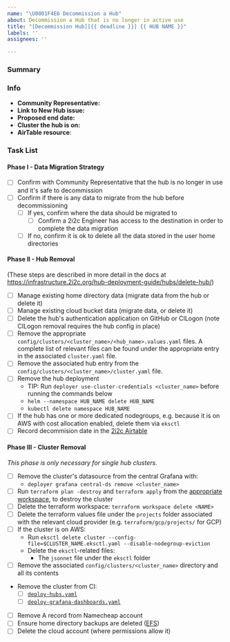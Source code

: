 ```yaml
---
name: "\U0001F4E6 Decommission a Hub"
about: Decommission a Hub that is no longer in active use
title: "[Decommission Hub][{{ deadline }}] {{ HUB NAME }}"
labels: ''
assignees: ''

---
```


### Summary

<!-- Please provide a short, one-sentence summary around why this Hub should be decommissioned.
Usually, it is because it was a hub that we created for a workshop/conference and the event has now passed. -->

### Info

- **Community Representative:** <!-- The name or GitHub ID of the current representative for the Hub and Community, e.g. Octo Cat or @octocat -->
- **Link to New Hub issue:** <!-- The link to the original issue to create the hub, e.g. https://github.com/2i2c-org/infrastructure/issues/#NNN -->
- **Proposed end date:** <!-- The date by which the hub should be out of service. This should have been mentioned in the New Hub issue above so can be copy-pasted. Otherwise, leave blank and negotiate with the Community Representative. -->
- **Cluster the hub is on:** <!-- If you know which cluster the hub is on, please let us know. But don't worry if not! -->
- **AirTable resource**: <!-- Airtable Enablement record. -->

### Task List

#### Phase I - Data Migration Strategy

- [ ] Confirm with Community Representative that the hub is no longer in use and it's safe to decommission
- [ ] Confirm if there is any data to migrate from the hub before decommissioning
  - [ ] If yes, confirm where the data should be migrated to
    - [ ] Confirm a 2i2c Engineer has access to the destination in order to complete the data migration
  - [ ] If no, confirm it is ok to delete all the data stored in the user home directories

#### Phase II - Hub Removal

(These steps are described in more detail in the docs at <https://infrastructure.2i2c.org/hub-deployment-guide/hubs/delete-hub/>)

- [ ] Manage existing home directory data (migrate data from the hub or delete it)
- [ ] Manage existing cloud bucket data (migrate data, or delete it)
- [ ] Delete the hub's authentication application on GitHub or CILogon (note CILogon removal requires the hub config in place)
- [ ] Remove the appropriate `config/clusters/<cluster_name>/<hub_name>.values.yaml` files. A complete list of relevant files can be found under the appropriate entry in the associated `cluster.yaml` file.
- [ ] Remove the associated hub entry from the `config/clusters/<cluster_name>/cluster.yaml` file.
- [ ] Remove the hub deployment
  - TIP: Run `deployer use-cluster-credentials <cluster_name>` before running the commands below
  - `helm --namespace HUB_NAME delete HUB_NAME`
  - `kubectl delete namespace HUB_NAME`
- [ ] If the hub has one or more dedicated nodegroups, e.g. because it is on AWS with cost allocation enabled, delete them via `eksctl `
- [ ] Record decommision date in the [2i2c Airtable](https://airtable.com/appbjBTRIbgRiElkr/pagUsesTyZXHJRwb1?6fnj6=sfsUqDXtjqVAhjzvc)

#### Phase III - Cluster Removal

_This phase is only necessary for single hub clusters._

- [ ] Remove the cluster's datasource from the central Grafana with:
  - `deployer grafana central-ds remove <cluster_name>`
- [ ] Run `terraform plan -destroy` and `terraform apply` from the [appropriate workspace](https://infrastructure.2i2c.org/en/latest/topic/terraform.html#workspaces), to destroy the cluster
- [ ] Delete the terraform workspace: `terraform workspace delete <NAME>`
- [ ] Delete the terraform values file under the `projects` folder associated with the relevant cloud provider (e.g. `terraform/gcp/projects/` for GCP)
- [ ] If the cluster is on AWS:
  - Run `eksctl delete cluster --config-file=$CLUSTER_NAME.eksctl.yaml --disable-nodegroup-eviction`
  - Delete the `eksctl`-related files:
    - The `jsonnet` file under the `eksctl` folder
- [ ] Remove the associated `config/clusters/<cluster_name>` directory and all its contents
- Remove the cluster from CI:
  - [ ] [`deploy-hubs.yaml`](https://github.com/2i2c-org/infrastructure/blob/HEAD/.github/workflows/deploy-hubs.yaml)
  - [ ] [`deploy-grafana-dashboards.yaml`](https://github.com/2i2c-org/infrastructure/blob/HEAD/.github/workflows/deploy-grafana-dashboards.yaml)
- [ ] Remove A record from Namecheap account
- [ ] Ensure home directory backups are deleted ([EFS](https://repost.aws/knowledge-center/efs-disable-automatic-backups))
- [ ] Delete the cloud account (where permissions allow it)
